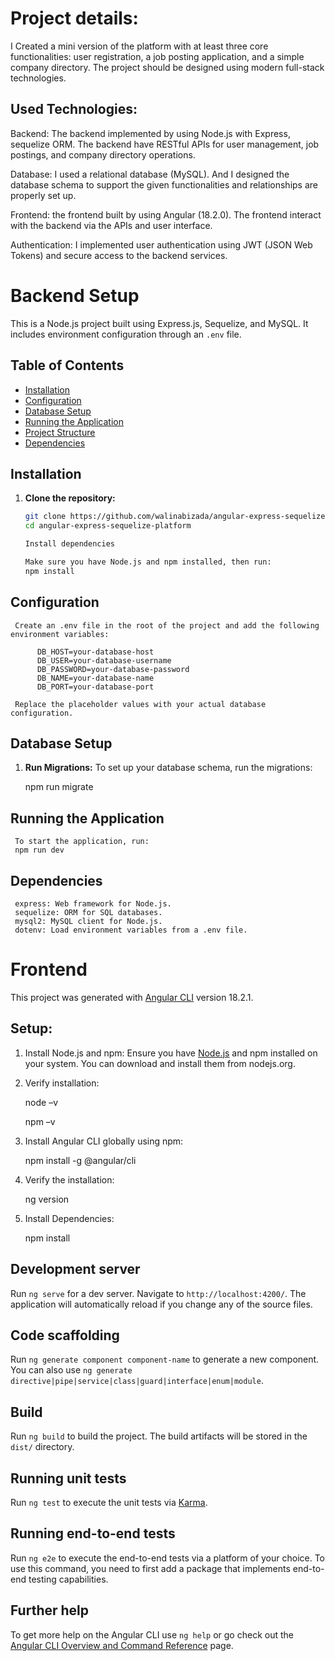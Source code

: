 # Project details: 
I Created a mini version of the platform with at least three core functionalities: user registration, a job posting application, and a simple company directory. The project should be designed using modern full-stack technologies.

## Used Technologies:
Backend: The backend implemented by using Node.js with Express, sequelize ORM. The backend have RESTful APIs for user management, job postings, and company directory operations.

Database: I used a relational database (MySQL). And I designed the database schema to support the given functionalities and relationships are properly set up.

Frontend: the frontend built by using Angular (18.2.0). The frontend interact with the backend via the APIs and user interface.

Authentication: I implemented user authentication using JWT (JSON Web Tokens) and secure access to the backend services.


# Backend Setup
This is a Node.js project built using Express.js, Sequelize, and MySQL. It includes environment configuration through an `.env` file.

## Table of Contents

- [Installation](#installation)
- [Configuration](#configuration)
- [Database Setup](#database-setup)
- [Running the Application](#running-the-application)
- [Project Structure](#project-structure)
- [Dependencies](#dependencies)

## Installation

1. **Clone the repository:**

     ```bash
     git clone https://github.com/walinabizada/angular-express-sequelize-platform.git
     cd angular-express-sequelize-platform

     Install dependencies

     Make sure you have Node.js and npm installed, then run:
     npm install

## Configuration 
     
     Create an .env file in the root of the project and add the following environment variables:

          DB_HOST=your-database-host
          DB_USER=your-database-username
          DB_PASSWORD=your-database-password
          DB_NAME=your-database-name
          DB_PORT=your-database-port

     Replace the placeholder values with your actual database configuration.

## Database Setup

1. **Run Migrations:**
     To set up your database schema, run the migrations:
     
     npm run migrate


## Running the Application

     To start the application, run:
     npm run dev

## Dependencies

     express: Web framework for Node.js.
     sequelize: ORM for SQL databases.
     mysql2: MySQL client for Node.js.
     dotenv: Load environment variables from a .env file.



# Frontend

This project was generated with [Angular CLI](https://github.com/angular/angular-cli) version 18.2.1.

## Setup:

1.	Install Node.js and npm: Ensure you have [Node.js](https://nodejs.org/en) and npm installed on your system. You can download and install them from nodejs.org.
2.	Verify installation:
   
    node –v
  	 
  	npm –v
 
3.	Install Angular CLI globally using npm:
   
    npm install -g @angular/cli

4.	Verify the installation:
   
    ng version

5.	Install Dependencies:
    
       npm install


## Development server

Run `ng serve` for a dev server. Navigate to `http://localhost:4200/`. The application will automatically reload if you change any of the source files.

## Code scaffolding

Run `ng generate component component-name` to generate a new component. You can also use `ng generate directive|pipe|service|class|guard|interface|enum|module`.

## Build

Run `ng build` to build the project. The build artifacts will be stored in the `dist/` directory.

## Running unit tests

Run `ng test` to execute the unit tests via [Karma](https://karma-runner.github.io).

## Running end-to-end tests

Run `ng e2e` to execute the end-to-end tests via a platform of your choice. To use this command, you need to first add a package that implements end-to-end testing capabilities.

## Further help

To get more help on the Angular CLI use `ng help` or go check out the [Angular CLI Overview and Command Reference](https://angular.dev/tools/cli) page.

